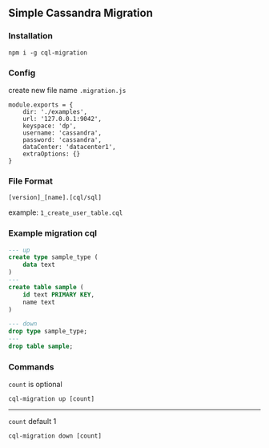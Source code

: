 ## Simple Cassandra Migration

### Installation
```
npm i -g cql-migration
```

### Config
create new file name `.migration.js`
```
module.exports = {
    dir: './examples',
    url: '127.0.0.1:9042',
    keyspace: 'dp',
    username: 'cassandra',
    password: 'cassandra',
    dataCenter: 'datacenter1',
    extraOptions: {}
}
```

### File Format
`[version]_[name].[cql/sql]`

example:
`1_create_user_table.cql`

### Example migration cql
```sql
--- up
create type sample_type (
    data text
)
---
create table sample (
    id text PRIMARY KEY,
    name text
)

--- down
drop type sample_type;
---
drop table sample;
```


### Commands

`count` is optional
```
cql-migration up [count]
```

---
`count` default 1
```
cql-migration down [count]
```
